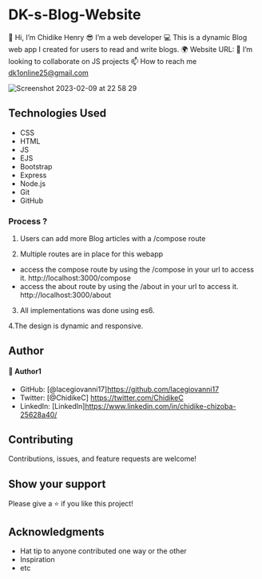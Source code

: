 # DK-s-Blog-Website

👋 Hi, I’m Chidike Henry 
😎 I’m a web developer 
💻 This is a dynamic Blog web app I created for users to read and write blogs. 
🌍 Website URL: 
💞️ I’m looking to collaborate on JS projects 
📫 How to reach me dk1online25@gmail.com

![Screenshot 2023-02-09 at 22 58 29](https://user-images.githubusercontent.com/30509335/217949219-a2de7c7c-5308-498f-ab4a-6118b6401342.png)


## Technologies Used
* CSS
* HTML
* JS
* EJS
* Bootstrap
* Express
* Node.js
* Git
* GitHub


### Process ?

1. Users can add more Blog articles with a /compose route

2. Multiple routes are in place for this webapp
 - access the compose route by using the /compose in your url to access it. http://localhost:3000/compose
 - access the about route by using the /about in your url to access it. http://localhost:3000/about

3. All implementations was done using es6.

4.The design is dynamic and responsive.


## Author

#### 👤 Author1
- GitHub: [@lacegiovanni17]https://github.com/lacegiovanni17
- Twitter: [@ChidikeC] https://twitter.com/ChidikeC
- LinkedIn: [LinkedIn]https://www.linkedin.com/in/chidike-chizoba-25628a40/

## Contributing 
Contributions, issues, and feature requests are welcome!

## Show your support
Please give a ⭐️ if you like this project! 

## Acknowledgments
- Hat tip to anyone contributed one way or the other 
- Inspiration
- etc

